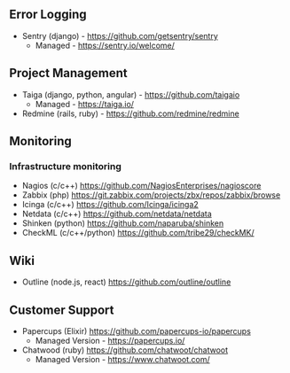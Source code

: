## Error Logging
- Sentry (django) - https://github.com/getsentry/sentry
  - Managed - https://sentry.io/welcome/

## Project Management
- Taiga (django, python, angular) - https://github.com/taigaio
  - Managed - https://taiga.io/
- Redmine (rails, ruby) - https://github.com/redmine/redmine

## Monitoring

### Infrastructure monitoring
- Nagios (c/c++) https://github.com/NagiosEnterprises/nagioscore
- Zabbix (php) https://git.zabbix.com/projects/zbx/repos/zabbix/browse
- Icinga (c/c++) https://github.com/Icinga/icinga2
- Netdata (c/c++) https://github.com/netdata/netdata
- Shinken (python) https://github.com/naparuba/shinken
- CheckML (c/c++/python) https://github.com/tribe29/checkMK/

## Wiki
- Outline (node.js, react) https://github.com/outline/outline

## Customer Support
- Papercups (Elixir) https://github.com/papercups-io/papercups
  - Managed Version - https://papercups.io/
- Chatwood (ruby) https://github.com/chatwoot/chatwoot
  - Managed Version - https://www.chatwoot.com/
